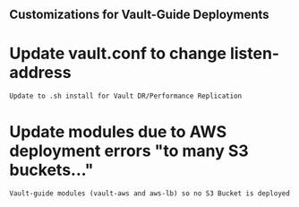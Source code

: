 ## Customizations for Vault-Guide Deployments

# Update vault.conf to change listen-address
```
Update to .sh install for Vault DR/Performance Replication 
```
# Update modules due to AWS deployment errors "to many S3 buckets..."
```
Vault-guide modules (vault-aws and aws-lb) so no S3 Bucket is deployed
```
